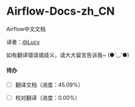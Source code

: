 # Airflow-Docs-zh\_CN

Airflow中文文档

译者：[@Luc](https://github.com/luxifeng/)[y](https://github.com/luxifeng/)

如有翻译错误或歧义，请大大留言告诉我~ \(●'◡'●\)



#### 待办

* [ ] 翻译文档（进度：45.09%）
* [ ] 校对翻译（进度：0.00%）



